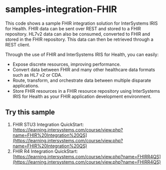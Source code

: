 # samples-integration-FHIR

This code shows a sample FHIR integration solution for InterSystems IRIS for Health. FHIR data can be sent over REST and stored to a FHIR repository. HL7v2 data can also be consumed, converted to FHIR and stored in the FHIR repository. This data can then be retrieved through a REST client.

Through the use of FHIR and InterSystems IRIS for Health, you can easily:

* Expose discrete resources, improving performance.
* Convert data between FHIR and many other healthcare data formats such as HL7 v2 or CDA.
* Route, transform, and orchestrate data between multiple disparate applications.
* Store FHIR resources in a FHIR resource repository using InterSystems IRIS for Health as your FHIR application development environment.

## Try this sample

1. FHIR STU3 Integration QuickStart: [https://learning.intersystems.com/course/view.php?name=FHIR%20Integration%20QS](https://learning.intersystems.com/course/view.php?name=FHIR%20Integration%20QS)
2. FHIR R4 Integration QuickStart: [https://learning.intersystems.com/course/view.php?name=FHIRR4QS](https://learning.intersystems.com/course/view.php?name=FHIRR4QS)
